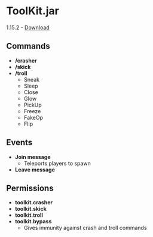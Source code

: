 ToolKit.jar
============
1.15.2 - [Download](https://github.com/czQery/ToolKit/releases)

Commands
---------------
- **/crasher**
- **/skick**
- **/troll**
  - Sneak
  - Sleep
  - Close
  - Glow
  - PickUp
  - Freeze
  - FakeOp
  - Flip

Events
---------------
- **Join message**
  - Teleports players to spawn
- **Leave message**

Permissions
---------------
- **toolkit.crasher**
- **toolkit.skick**
- **toolkit.troll**
- **toolkit.bypass**
  - Gives immunity against crash and troll commands
